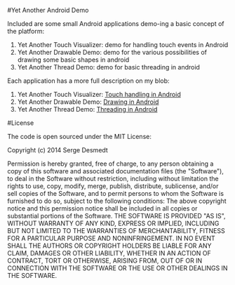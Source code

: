 #Yet Another Android Demo

Included are some small Android applications demo-ing a basic concept of the platform:

1. Yet Another Touch Visualizer: demo for handling touch events in Android
2. Yet Another Drawable Demo: demo for the various possibilities of drawing some basic shapes in android
3. Yet Another Thread Demo: demo for basic threading in android

Each application has a more full description on my blob:

1. Yet Another Touch Visualizer: [Touch handling in Android](http://sdesmedt.wordpress.com/2012/09/12/touch-handling-in-android/)
2. Yet Another Drawable Demo: [Drawing in Android ](http://sdesmedt.wordpress.com/2012/11/28/drawing-in-android/)
3. Yet Another Thread Demo: [Threading in Android](http://sdesmedt.wordpress.com/2014/04/26/threading-in-android/)


#License

The code is open sourced under the MIT License:

Copyright (c) 2014 Serge Desmedt

Permission is hereby granted, free of charge, to any person obtaining a copy of this software and associated documentation files (the "Software"), to deal in the Software without restriction, including without limitation the rights to use, copy, modify, merge, publish, distribute, sublicense, and/or sell copies of the Software, and to permit persons to whom the Software is furnished to do so, subject to the following conditions:
The above copyright notice and this permission notice shall be included in all copies or substantial portions of the Software.
THE SOFTWARE IS PROVIDED "AS IS", WITHOUT WARRANTY OF ANY KIND, EXPRESS OR IMPLIED, INCLUDING BUT NOT LIMITED TO THE WARRANTIES OF MERCHANTABILITY, FITNESS FOR A PARTICULAR PURPOSE AND NONINFRINGEMENT. IN NO EVENT SHALL THE AUTHORS OR COPYRIGHT HOLDERS BE LIABLE FOR ANY CLAIM, DAMAGES OR OTHER LIABILITY, WHETHER IN AN ACTION OF CONTRACT, TORT OR OTHERWISE, ARISING FROM, OUT OF OR IN CONNECTION WITH THE SOFTWARE OR THE USE OR OTHER DEALINGS IN THE SOFTWARE.